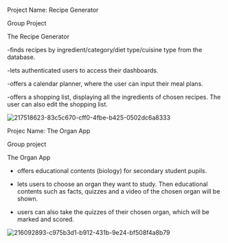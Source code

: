 Project Name: Recipe Generator

Group Project

The Recipe Generator 

  -finds recipes by ingredient/category/diet type/cuisine type from the database.
  
  -lets authenticated users to access their dashboards. 
  
  -offers a calendar planner, where the user can input their meal plans.
  
  -offers a shopping list, displaying all the ingredients of chosen recipes. The user can also edit the shopping list.


![217518623-83c5c670-cff0-4fbe-b425-0502dc6a8333](https://user-images.githubusercontent.com/91882718/219946703-7d571d93-6806-4206-9c65-8b0e3c54e5ee.png)

Projec Name: The Organ App

Group project

The Organ App

- offers educational contents (biology) for secondary student pupils. 

- lets users to choose an organ they want to study. Then educational contents such as facts, quizzes and a video of the chosen organ will be shown. 

- users can also take the quizzes of their chosen organ, which will be marked and scored. 

![216092893-c975b3d1-b912-431b-9e24-bf508f4a8b79](https://user-images.githubusercontent.com/91882718/219947030-87058910-3cd1-41ad-83b7-05705221f600.png)



